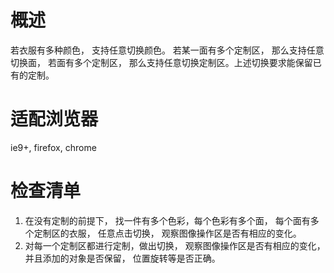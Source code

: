 # 概述
若衣服有多种颜色， 支持任意切换颜色。 若某一面有多个定制区， 那么支持任意切换面， 若面有多个定制区， 那么支持任意切换定制区。上述切换要求能保留已有的定制。

# 适配浏览器

ie9+, firefox, chrome

# 检查清单
1. 在没有定制的前提下， 找一件有多个色彩，每个色彩有多个面， 每个面有多个定制区的衣服， 任意点击切换， 观察图像操作区是否有相应的变化。
2. 对每一个定制区都进行定制，做出切换， 观察图像操作区是否有相应的变化， 并且添加的对象是否保留， 位置旋转等是否正确。